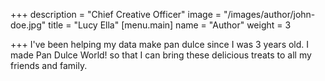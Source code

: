 +++
description = "Chief Creative Officer"
image = "/images/author/john-doe.jpg"
title = "Lucy Ella"
[menu.main]
name = "Author"
weight = 3

+++
I've been helping my data make pan dulce since I was 3 years old.  I made Pan Dulce World! so that I can bring these delicious treats to all my friends and family.  